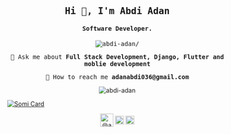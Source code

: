 <h2 align="center" class="text-purple"><samp><strong>Hi 👋, I'm Abdi Adan</strong></samp></h2>
<h4 align="center"><samp><strong>Software Developer.</strong></samp></h4>
<p align="center"><samp> <img src=https://komarev.com/ghpvc/?username=abdi-adan alt=abdi-adan/></samp> </p>

<p align="center">
 <samp>💬 Ask me about <strong>Full Stack Development, Django, Flutter and moblie development</strong></samp>
 <br>
 <p align="center"><samp>🦾 How to reach me <strong>adanabdi036@gmail.com</strong></samp></p>
</p>

<p align='center'>
 <img src=https://github-readme-stats.vercel.app/api?username=abdi-adan&show_icons=true&count_private=true&theme=algolia alt=abdi-adan />
</p>

[![Somi Card](https://github-readme-stats.vercel.app/api/pin/?username=abdi-adan&repo=somi&theme=algolia)](https://github.com/Abdi-Adan/Somi)


<p align="center">
<a href=https://dev.to/@abdiadan target="_blank"><img align="center" src=https://cdn.jsdelivr.net/npm/simple-icons@3.0.1/icons/dev-dot-to.svg alt="@abdiadan" height="30" width="30" /></a>
<a href=https://twitter.com/@abdiada86149808 target="_blank"><img align="center" src=https://cdn.jsdelivr.net/npm/simple-icons@3.0.1/icons/twitter.svg alt="@abdiada86149808" height="20" width="20" /></a>
<a href=https://linkedin.com/in/abdi-adan-764564176 target="_blank"><img align="center" src=https://cdn.jsdelivr.net/npm/simple-icons@3.0.1/icons/linkedin.svg alt="abdi-adan-764564176" height="20" width="20" /></a>
</p>
